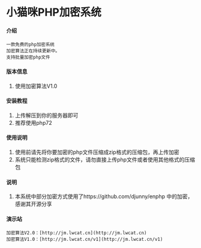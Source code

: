 # 小猫咪PHP加密系统

#### 介绍
    一款免费的php加密系统
    加密算法正在持续更新中。
    支持批量加密php文件

#### 版本信息

1.  使用加密算法V1.0


#### 安装教程

1.  上传解压到你的服务器即可
2.  推荐使用php72

#### 使用说明

1.  使用前请先将你要加密的php文件压缩成zip格式的压缩包，再上传加密
2.  系统只能检测zip格式的文件，请勿直接上传php文件或者使用其他格式的压缩包

#### 说明

1.  本系统中部分加密方式使用了https://github.com/djunny/enphp 中的加密，感谢其开源分享


#### 演示站

    加密算法V2.0：[http://jm.lwcat.cn](http://jm.lwcat.cn)
    加密算法V1.0：[http://jm.lwcat.cn/v1](http://jm.lwcat.cn/v1)
